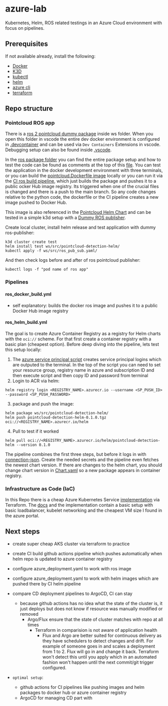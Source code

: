 # azure-lab

Kubernetes, Helm, ROS related testings in an Azure Cloud environment with focus on pipelines.

## Prerequisites

If not available already, install the following:

- [Docker](https://docs.docker.com/engine/install/ubuntu/) 
- [K3D](https://k3d.io/v5.6.0/#installation)
- [kubectl](https://kubernetes.io/docs/tasks/tools/#kubectl)
- [helm](https://helm.sh/docs/intro/install/)
- [azure cli](https://learn.microsoft.com/en-us/cli/azure/install-azure-cli-linux?pivots=apt)
- [terraform](https://developer.hashicorp.com/terraform/tutorials/aws-get-started/install-cli)

## Repo structure

### Pointcloud ROS app

There is a [ros 2 pointcloud dummy package](ws/src/pointcloud_detection) inside ws folder. When you open this folder in vscode the entire dev docker environment is configured in [.devcontainer](ws/.devcontainer/) and can be used via `Dev Containers` Extensions in vscode. Debugging setup can also be found inside [.vscode](ws/.vscode/).

In the [ros package folder](ws/src/pointcloud_detection) you can find the entire package setup and how to test the code can be found as comments at the top of this [file](ws/src/pointcloud_detection/pointcloud_detection/pointcloud_detection.py). You can test the application in the docker development environment with three terminals, or you can build the [pointcloud.Dockerfile image](ws/pointcloud.Dockerfile) locally or you can run it via the [CI ros build pipeline](.github/workflows/ros_build.yml), which just builds the package and pushes it to a public ocker Hub image registry. Its triggered when one of the crucial files is changed and there is a push to the main branch. So any code changes relative to the python code, the dockerfile or the CI pipeline creates a new image pushed to Docker Hub.

This image is also referenced in the [Pointcloud Helm Chart](ws/src/pointcloud-detection-helm) and can be tested in a simple k3d setup with a [Dummy ROS publisher](ws/src/ros_pub_sub.yaml).

Create local cluster, install helm release and test application with dummy ros-publisher:
```shell
k3d cluster create test
helm install test ws/src/pointcloud-detection-helm/
kubectl apply -f ws/src/ros_pub_sub.yaml/
```

And then check logs before and after of ros pointcloud publisher:
```shell
kubectl logs -f "pod name of ros app"
```

### Pipelines

#### ros_docker_build.yml

- self explanatory: builds the docker ros image and pushes it to a public Docker Hub image registry

#### ros_helm_build.yml

The goal is to create Azure Container Registry as a registry for Helm charts with the `oci://` scheme. For that first create a container registry with a basic plan (cheapest option). 
Before deep diving into the pipeline, lets test this setup locally:
1. The [azure service principal script](azure_scripts/ACR_Helm_setup.sh) creates service principal logins which are outputed to the terminal. In the top of the script you can need to set your resource group, registry name in azure and subscription ID and then execute script and then copy ID and password from terminal
2. Login to ACR via helm:
```shell
helm registry login <REGISTRY_NAME>.azurecr.io --username <SP_PUSH_ID> --password <SP_PUSH_PASSWORD>
``` 
3. package and push the image:
```shell
helm package ws/src/pointcloud-detection-helm/
helm push pointcloud-detection-helm-0.1.0.tgz oci://<REGISTRY_NAME>.azurecr.io/helm
```
4. Pull to test if it worked
```shell
helm pull oci://<REGISTRY_NAME>.azurecr.io/helm/pointcloud-detection-helm --version 0.1.0
```

The pipeline combines the first three steps, but before it logs in with [connection-json](https://learn.microsoft.com/en-us/azure/developer/github/connect-from-azure-secret). Create the needed secrets and the pipeline even fetches the newest chart version. If there are changes to the helm chart, you should change chart version in [Chart.yaml](ws/src/pointcloud-detection-helm/Chart.yaml) so a new package appears in container registry. 

### Infrastructure as Code (IaC)

In this Repo there is a cheap Azure Kubernetes Service [implementation](terraform-aks) via Terraform. The [docs](terraform-aks/README.md) and the implementation contain a basic setup with basic loadbalancer, kubelet networking and the cheapest VM size I found in the azure portal.


## Next steps

- create super cheap AKS cluster via terraform to practice
- create CI build github actions pipeline which pushes automatically when helm repo is updated to azure container registry
- configure azure_deployment.yaml to work with ros image
- configure azure_deployment.yaml to work with helm images which are pushed there by CI helm pipeline
- compare CD deployment pipelines to ArgoCD, CI can stay
  - because github actions has no idea what the state of the cluster is, it just deploys but does not know if resource was manually modified or removed
    - Argo/Flux ensure that the state of cluster matches with repo at all times 
      - Terraform in comparision is not aware of application health
        - Flux and Argo are better suited for continuous delivery as they have schedulers to detect changes and drift. For example of someone goes in and scales a deployment from 1 to 2. Flux will go in and change it back. Terraform won't detect this until you apply which in an automated fashion won't happen until the next commit/git trigger configured. 

- `optimal setup`:
  - github actions for CI pipelines like pushing images and helm packages to docker hub or azure container registry
  - ArgoCD for managing CD part with 

